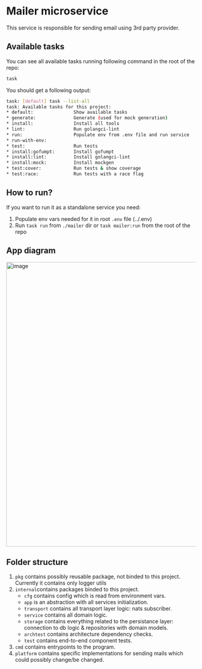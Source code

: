 # Mailer microservice

This service is responsible for sending email using 3rd party provider.

## Available tasks

You can see all available tasks running following command in the root of the repo:

```sh
task
```

You should get a following output:

```sh
task: [default] task --list-all
task: Available tasks for this project:
* default:               Show available tasks
* generate:              Generate (used for mock generation)
* install:               Install all tools
* lint:                  Run golangci-lint
* run:                   Populate env from .env file and run service
* run-with-env:
* test:                  Run tests
* install:gofumpt:       Install gofumpt
* install:lint:          Install golangci-lint
* install:mock:          Install mockgen
* test:cover:            Run tests & show coverage
* test:race:             Run tests with a race flag
```

## How to run?

If you want to run it as a standalone service you need:

1. Populate env vars needed for it in root `.env` file (../.env)
2. Run `task run` from `./mailer` dir or `task mailer:run` from the root of the repo

## App diagram

<img width="756" alt="image" src="https://github.com/GenesisEducationKyiv/software-engineering-school-4-0-hrvadl/assets/93580374/dd9e8930-da1b-41da-a7d5-2c1b4209f701">

## Folder structure

1. `pkg` contains possibly reusable package, not binded to this project. Currently it contains only logger utils
2. `internal`contains packages binded to this project.
   - `cfg` contains config which is read from environment vars.
   - `app` is an abstraction with all services initialization.
   - `transport` contains all transport layer logic: nats subscriber.
   - `service` contains all domain logic.
   - `storage` contains everything related to the persistance layer: connection to db logic & repositories with domain models.
   - `archtest` contains architecture dependency checks.
   - `test` contains end-to-end component tests.
3. `cmd` contains entrypoints to the program.
4. `platform` contains specific implementations for sending mails which could possibly change/be changed.
